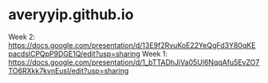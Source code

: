 # averyyip.github.io

Week 2: https://docs.google.com/presentation/d/13E9f2RvuKoE22YeQgFd3Y80qKEpacdslCPQpP9DGE1Q/edit?usp=sharing
Week 1: https://docs.google.com/presentation/d/1_bTTADhJiVa05Ul6NqqAfu5EvZO7TO6RXkk7kvnEusI/edit?usp=sharing
